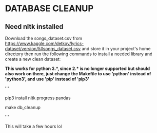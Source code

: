 # DATABASE CLEANUP
## Need nltk installed
Download the songs_dataset.csv from https://www.kaggle.com/detkov/lyrics-dataset/version/5#songs_dataset.csv and store it in your project's home directory then run the
following commands to install a needed library and create a new clean dataset:

**This works for python 3.\*, since 2.\* is no longer supported but should also work on there, just change the Makefile to use 'python' instead of 'python3', and use 'pip' instead of 'pip3'**

'''

pip3 install nltk progress pandas

make db_cleanup

'''

This will take a few hours lol